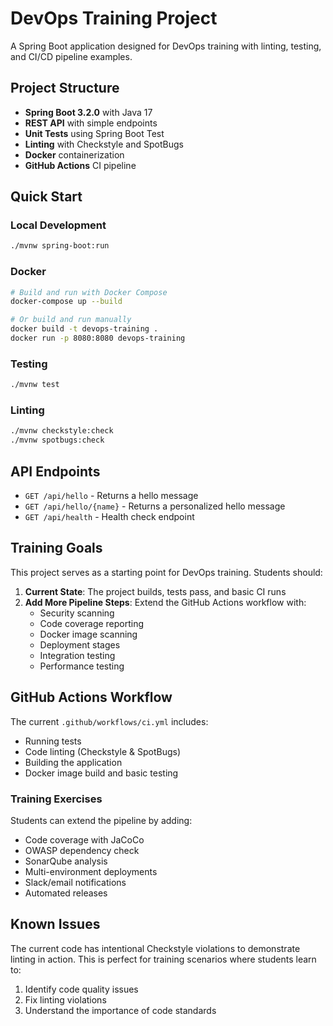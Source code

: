 # DevOps Training Project

A Spring Boot application designed for DevOps training with linting, testing, and CI/CD pipeline examples.

## Project Structure

- **Spring Boot 3.2.0** with Java 17
- **REST API** with simple endpoints
- **Unit Tests** using Spring Boot Test
- **Linting** with Checkstyle and SpotBugs
- **Docker** containerization
- **GitHub Actions** CI pipeline

## Quick Start

### Local Development
```bash
./mvnw spring-boot:run
```

### Docker
```bash
# Build and run with Docker Compose
docker-compose up --build

# Or build and run manually
docker build -t devops-training .
docker run -p 8080:8080 devops-training
```

### Testing
```bash
./mvnw test
```

### Linting
```bash
./mvnw checkstyle:check
./mvnw spotbugs:check
```

## API Endpoints

- `GET /api/hello` - Returns a hello message
- `GET /api/hello/{name}` - Returns a personalized hello message
- `GET /api/health` - Health check endpoint

## Training Goals

This project serves as a starting point for DevOps training. Students should:

1. **Current State**: The project builds, tests pass, and basic CI runs
2. **Add More Pipeline Steps**: Extend the GitHub Actions workflow with:
   - Security scanning
   - Code coverage reporting
   - Docker image scanning
   - Deployment stages
   - Integration testing
   - Performance testing

## GitHub Actions Workflow

The current `.github/workflows/ci.yml` includes:
- Running tests
- Code linting (Checkstyle & SpotBugs)
- Building the application
- Docker image build and basic testing

### Training Exercises

Students can extend the pipeline by adding:
- Code coverage with JaCoCo
- OWASP dependency check
- SonarQube analysis
- Multi-environment deployments
- Slack/email notifications
- Automated releases

## Known Issues

The current code has intentional Checkstyle violations to demonstrate linting in action. This is perfect for training scenarios where students learn to:
1. Identify code quality issues
2. Fix linting violations
3. Understand the importance of code standards